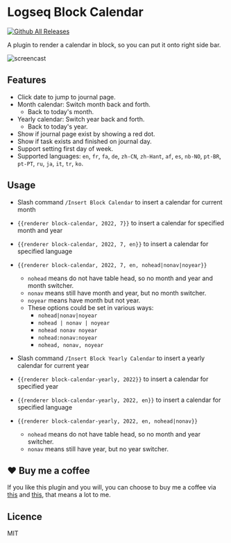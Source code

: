 # Logseq Block Calendar

[![Github All Releases](https://img.shields.io/github/downloads/vipzhicheng/logseq-plugin-block-calendar/total.svg)](https://github.com/vipzhicheng/logseq-plugin-block-calendar/releases)

A plugin to render a calendar in block, so you can put it onto right side bar.

![screencast](./screencast.gif)

## Features

* Click date to jump to journal page.
* Month calendar: Switch month back and forth.
  * Back to today's month.
* Yearly calendar: Switch year back and forth.
  * Back to today's year.
* Show if journal page exist by showing a red dot.
* Show if task exists and finished on journal day.
* Support setting first day of week.
* Supported languages: `en`, `fr`,  `fa`, `de`, `zh-CN`, `zh-Hant`, `af`, `es`, `nb-NO`, `pt-BR`, `pt-PT`, `ru`, `ja`, `it`, `tr`, `ko`.

## Usage

- Slash command `/Insert Block Calendar` to insert a calendar for current month
- `{{renderer block-calendar, 2022, 7}}` to insert a calendar for specified month and year
- `{{renderer block-calendar, 2022, 7, en}}` to insert a calendar for specified language
- `{{renderer block-calendar, 2022, 7, en, nohead|nonav|noyear}}`
  - `nohead` means do not have table head, so no month and year and month switcher.
  - `nonav` means still have month and year, but no month switcher.
  - `noyear` means have month but not year.
  - These options could be set in various ways:
    - `nohead|nonav|noyear`
    - `nohead | nonav | noyear`
    - `nohead nonav noyear`
    - `nohead:nonav:noyear`
    - `nohead, nonav, noyear`

- Slash command `/Insert Block Yearly Calendar` to insert a yearly calendar for current year
- `{{renderer block-calendar-yearly, 2022}}` to insert a calendar for specified year
- `{{renderer block-calendar-yearly, 2022, en}}` to insert a calendar for specified language
- `{{renderer block-calendar-yearly, 2022, en, nohead|nonav}}`
  - `nohead` means do not have table head, so no month and year switcher.
  - `nonav` means still have year, but no year switcher.

## ❤️ Buy me a coffee

If you like this plugin and you will, you can choose to buy me a coffee via [this](https://www.buymeacoffee.com/vipzhicheng) and [this](https://afdian.net/@vipzhicheng), that means a lot to me.

## Licence
MIT
